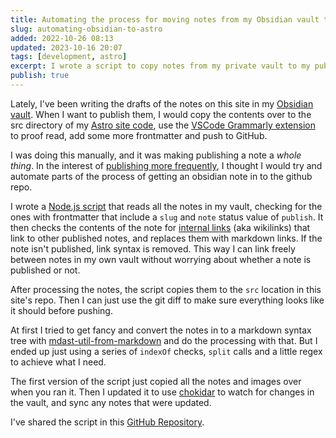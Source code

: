 ```yaml
---
title: Automating the process for moving notes from my Obsidian vault to my Astro site
slug: automating-obsidian-to-astro
added: 2022-10-26 08:13
updated: 2023-10-16 20:07
tags: [development, astro]
excerpt: I wrote a script to copy notes from my private vault to my public site.
publish: true
---
```


Lately, I've been writing the drafts of the notes on this site in my [Obsidian vault](https://obsidian.md/). When I want to publish them, I would copy the contents over to the src directory of my [Astro site code](/initial-thoughts-on-astro/), use the [VSCode Grammarly extension](https://marketplace.visualstudio.com/items?itemName=znck.grammarly) to proof read, add some more frontmatter and push to GitHub. 

I was doing this manually, and it was making publishing a note a *whole thing*. In the interest of [publishing more frequently](/atomic-linked-notes/), I thought I would try and automate parts of the process of getting an obsidian note in to the github repo. 

I wrote a [Node.js script](https://nodejs.dev/en/learn/run-nodejs-scripts-from-the-command-line/) that reads all the notes in my vault, checking for the ones with frontmatter that include a `slug` and `note` status value of `publish`. It then checks the contents of the note for [internal links](https://help.obsidian.md/How+to/Internal+link) (aka wikilinks) that link to other published notes, and replaces them with markdown links. If the note isn't published, link syntax is removed. This way I can link freely between notes in my own vault without worrying about whether a note is published or not.

After processing the notes, the script copies them to the `src` location in this site's repo. Then I can just use the git diff to make sure everything looks like it should before pushing.

At first I tried to get fancy and convert the notes in to a markdown syntax tree with [mdast-util-from-markdown](https://github.com/syntax-tree/mdast-util-from-markdown) and do the processing with that. But I ended up just using a series of `indexOf` checks, `split` calls and a little regex to achieve what I need. 

The first version of the script just copied all the notes and images over when you ran it. Then I updated it to use [chokidar](https://www.npmjs.com/package/chokidar) to watch for changes in the vault, and sync any notes that were updated.

I've shared the script in this [GitHub Repository](https://github.com/rachsmithcodes/obsidian-to-astro-sync/tree/main).